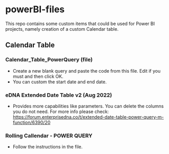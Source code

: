 # powerBI-files

This repo contains some custom items that could be used for Power BI projects, namely creation of a custom Calendar table.


## Calendar Table

### Calendar_Table_PowerQuery (file)
* Create a new blank query and paste the code from this file. Edit if you must and then click OK.
* You can custom the start date and end date.

### eDNA Extended Date Table v2 (Aug 2022)
* Provides more capabilities like parameters. You can delete the columns you do not need.
For more info please check:
https://forum.enterprisedna.co/t/extended-date-table-power-query-m-function/6390/20

### Rolling Callendar - POWER QUERY
* Follow the instructions in the file.
